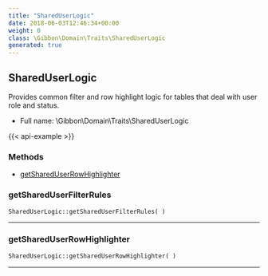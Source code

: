 ```yaml
---
title: "SharedUserLogic"
date: 2018-06-03T12:46:34+00:00
weight: 0
class: \Gibbon\Domain\Traits\SharedUserLogic
generated: true
---
```


## SharedUserLogic

Provides common filter and row highlight logic for tables that deal with user role and status.



* Full name: \Gibbon\Domain\Traits\SharedUserLogic

{{< api-example >}} 



### Methods

- [getSharedUserRowHighlighter](#getshareduserrowhighlighter)




### getSharedUserFilterRules



```php
SharedUserLogic::getSharedUserFilterRules( )
```









---

### getSharedUserRowHighlighter



```php
SharedUserLogic::getSharedUserRowHighlighter( )
```









---

